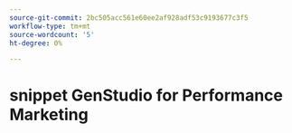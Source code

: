 ```yaml
---
source-git-commit: 2bc505acc561e60ee2af928adf53c9193677c3f5
workflow-type: tm+mt
source-wordcount: '5'
ht-degree: 0%

---
```

# snippet GenStudio for Performance Marketing
